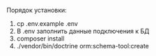 Порядок установки:
1. cp .env.example .env
2. В .env заполнить данные подключения к БД
3. composer install
4. ./vendor/bin/doctrine orm:schema-tool:create